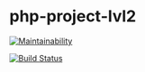 # php-project-lvl2
[![Maintainability](https://api.codeclimate.com/v1/badges/31d43bd937da4cd5699a/maintainability)](https://codeclimate.com/github/Konstantin-GIT/php-project-lvl2/maintainability)

[![Build Status](https://travis-ci.com/Konstantin-GIT/php-project-lvl2.svg?branch=master)](https://travis-ci.com/Konstantin-GIT/php-project-lvl2)